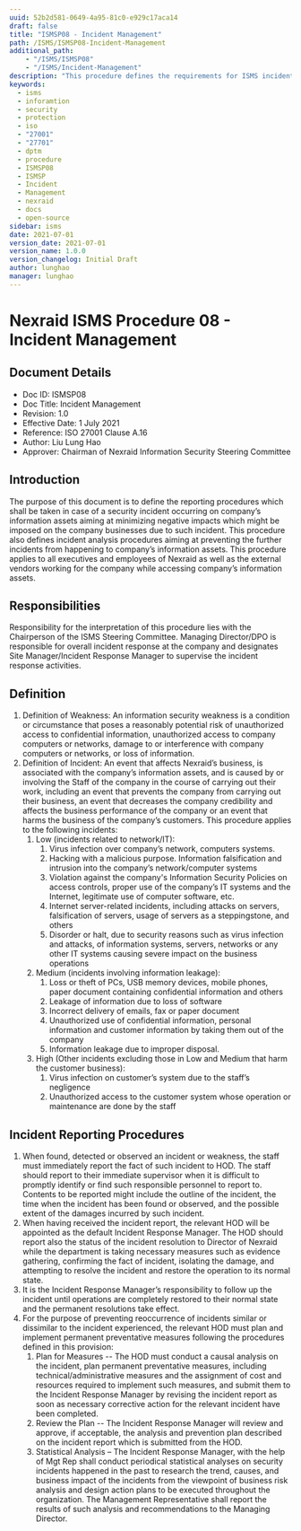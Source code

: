 ```yaml
---
uuid: 52b2d581-0649-4a95-81c0-e929c17aca14
draft: false
title: "ISMSP08 - Incident Management"
path: /ISMS/ISMSP08-Incident-Management
additional_path:
    - "/ISMS/ISMSP08"
    - "/ISMS/Incident-Management"
description: "This procedure defines the requirements for ISMS incident management and applies to all elements on-site of the ISMS."
keywords: 
  - isms
  - inforamtion
  - security
  - protection
  - iso
  - "27001"
  - "27701"
  - dptm
  - procedure
  - ISMSP08
  - ISMSP
  - Incident
  - Management
  - nexraid
  - docs
  - open-source
sidebar: isms
date: 2021-07-01
version_date: 2021-07-01
version_name: 1.0.0
version_changelog: Initial Draft
author: lunghao
manager: lunghao
---
```


# Nexraid ISMS Procedure 08 - Incident Management

## Document Details
* Doc ID: ISMSP08
* Doc Title: Incident Management
* Revision: 1.0
* Effective Date: 1 July 2021
* Reference: ISO 27001 Clause A.16
* Author: Liu Lung Hao
* Approver: Chairman of Nexraid Information Security Steering Committee


## Introduction
The purpose of this document is to define the reporting procedures which shall be taken in case of a security incident occurring on company’s information assets aiming at minimizing negative impacts which might be imposed on the company businesses due to such incident. This procedure also defines incident analysis procedures aiming at preventing the further incidents from happening to company’s information assets. This procedure applies to all executives and employees of Nexraid as well as the external vendors working for the company while accessing company’s information assets.

## Responsibilities
Responsibility for the interpretation of this procedure lies with the Chairperson of the ISMS Steering Committee. Managing Director/DPO is responsible for overall incident response at the company and designates Site Manager/Incident Response Manager to supervise the incident response activities.

## Definition
1. Definition of Weakness: An information security weakness is a condition or circumstance that poses a reasonably potential risk of unauthorized access to confidential information, unauthorized access to company computers or networks, damage to or interference with company computers or networks, or loss of information.
2. Definition of Incident: An event that affects Nexraid’s business, is associated with the company’s information assets, and is caused by or involving the Staff of the company in the course of carrying out their work, including an event that prevents the company from carrying out their business, an event that decreases the company credibility and affects the business performance of the company or an event that harms the business of the company’s customers. This procedure applies to the following incidents:
    1. Low (incidents related to network/IT):
        1. Virus infection over company’s network, computers systems.
        2. Hacking with a malicious purpose. Information falsification and intrusion into the company’s network/computer systems
        3. Violation against the company's Information Security Policies on access controls, proper use of the company’s IT systems and the Internet, legitimate use of computer software, etc.
        4. Internet server-related incidents, including attacks on servers, falsification of servers, usage of servers as a steppingstone, and others 
        5. Disorder or halt, due to security reasons such as virus infection and attacks, of information systems, servers, networks or any other IT systems causing severe impact on the business operations
    2. Medium (incidents involving information leakage):
        1. Loss or theft of PCs, USB memory devices, mobile phones, paper document containing confidential information and others
        2. Leakage of information due to loss of software
        3. Incorrect delivery of emails, fax or paper document
        4. Unauthorized use of confidential information, personal information and customer information by taking them out of the company
        5. Information leakage due to improper disposal.
    3. High (Other incidents excluding those in Low and Medium that harm the customer business):
        1. Virus infection on customer’s system due to the staff’s negligence
        2. Unauthorized access to the customer system whose operation or maintenance are done by the staff

## Incident Reporting Procedures
1. When found, detected or observed an incident or weakness, the staff must immediately report the fact of such incident to HOD. The staff should report to their immediate supervisor when it is difficult to promptly identify or find such responsible personnel to report to. Contents to be reported might include the outline of the incident, the time when the incident has been found or observed, and the possible extent of the damages incurred by such incident.
2. When having received the incident report, the relevant HOD will be appointed as the default Incident Response Manager. The HOD should report also the status of the incident resolution to Director of Nexraid while the department is taking necessary measures such as evidence gathering, confirming the fact of incident, isolating the damage, and attempting to resolve the incident and restore the operation to its normal state.
3. It is the Incident Response Manager’s responsibility to follow up the incident until operations are completely restored to their normal state and the permanent resolutions take effect.
4. For the purpose of preventing reoccurrence of incidents similar or dissimilar to the incident experienced, the relevant HOD must plan and implement permanent preventative measures following the procedures defined in this provision:
    1. Plan for Measures -- The HOD must conduct a causal analysis on the incident, plan permanent preventative measures, including technical/administrative measures and the assignment of cost and resources required to implement such measures, and submit them to the Incident Response Manager by revising the incident report as soon as necessary corrective action for the relevant incident have been completed.
    2. Review the Plan -- The Incident Response Manager will review and approve, if acceptable, the analysis and prevention plan described on the incident report which is submitted from the HOD.
    4. Statistical Analysis – The Incident Response Manager, with the help of Mgt Rep shall conduct periodical statistical analyses on security incidents happened in the past to research the trend, causes, and business impact of the incidents from the viewpoint of business risk analysis and design action plans to be executed throughout the organization. The Management Representative shall report the results of such analysis and recommendations to the Managing Director.